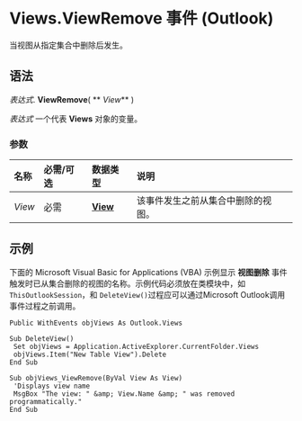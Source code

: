 
# Views.ViewRemove 事件 (Outlook)

当视图从指定集合中删除后发生。


## 语法

 _表达式_. **ViewRemove**( ** _View_** )

 _表达式_ 一个代表 **Views** 对象的变量。


### 参数



|**名称**|**必需/可选**|**数据类型**|**说明**|
|:-----|:-----|:-----|:-----|
| _View_|必需|**[View](41c8d149-9912-1685-4c8b-3c849cc6f1ed.md)**|该事件发生之前从集合中删除的视图。|

## 示例

下面的 Microsoft Visual Basic for Applications (VBA) 示例显示 **视图删除** 事件触发时已从集合删除的视图的名称。示例代码必须放在类模块中，如 `ThisOutlookSession`，和 `DeleteView()`过程应可以通过Microsoft Outlook调用事件过程之前调用。


```
Public WithEvents objViews As Outlook.Views 
 
Sub DeleteView() 
 Set objViews = Application.ActiveExplorer.CurrentFolder.Views 
 objViews.Item("New Table View").Delete 
End Sub 
 
Sub objViews_ViewRemove(ByVal View As View) 
 'Displays view name 
 MsgBox "The view: " &amp; View.Name &amp; " was removed programmatically." 
End Sub
```

